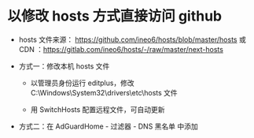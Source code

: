 # 以修改 hosts 方式直接访问 github

- hosts 文件来源： https://github.com/ineo6/hosts/blob/master/hosts 或 CDN ：https://gitlab.com/ineo6/hosts/-/raw/master/next-hosts

- 方式一：修改本机 hosts 文件

  - 以管理员身份运行 editplus，修改 C:\Windows\System32\drivers\etc\hosts 文件

  - 用 SwitchHosts 配置远程文件，可自动更新

- 方式二：在 AdGuardHome - 过滤器 - DNS 黑名单 中添加
